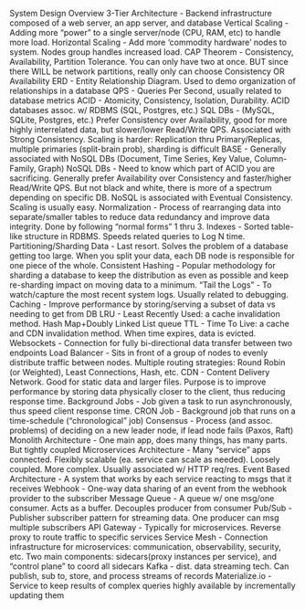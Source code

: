 System Design Overview
3-Tier Architecture - Backend infrastructure composed of a web server, an app server, and database
Vertical Scaling - Adding more “power” to a single server/node (CPU, RAM, etc) to handle more load.
Horizontal Scaling - Add more ‘commodity hardware’ nodes to system. Nodes group handles increased
load.
CAP Theorem - Consistency, Availability, Partition Tolerance. You can only have two at once. BUT since
there WILL be network partitions, really only can choose Consistency OR Availability
ERD - Entity Relationship Diagram. Used to demo organization of relationships in a database
QPS - Queries Per Second, usually related to database metrics
ACID - Atomicity, Consistency, Isolation, Durability. ACID databases assoc. w/ RDBMS (SQL, Postgres, etc.)
SQL DBs - (MySQL, SQLite, Postgres, etc.) Prefer Consistency over Availability, good for more highly
interrelated data, but slower/lower Read/Write QPS. Associated with Strong Consistency.
Scaling is harder: Replication thru Primary/Replicas, multiple primaries (split-brain prob), sharding is difficult
BASE - Generally associated with NoSQL DBs (Document, Time Series, Key Value, Column-Family, Graph)
NoSQL DBs - Need to know which part of ACID you are sacrificing. Generally prefer Availability over
Consistency and faster/higher Read/Write QPS. But not black and white, there is more of a spectrum
depending on specific DB. NoSQL is associated with Eventual Consistency. Scaling is usually easy.
Normalization - Process of rearranging data into separate/smaller tables to reduce data redundancy and
improve data integrity. Done by following “normal forms” 1 thru 3.
Indexes - Sorted table-like structure in RDBMS. Speeds related queries to Log N time.
Partitioning/Sharding Data - Last resort. Solves the problem of a database getting too large. When you split
your data, each DB node is responsible for one piece of the whole.
Consistent Hashing - Popular methodology for sharding a database to keep the distribution as even as
possible and keep re-sharding impact on moving data to a minimum.
“Tail the Logs” - To watch/capture the most recent system logs. Usually related to debugging.
Caching - Improve performance by storing/serving a subset of data vs needing to get from DB
LRU - Least Recently Used: a cache invalidation method. Hash Map+Doubly Linked List queue
TTL - Time To Live: a cache and CDN invalidation method. When time expires, data is evicted.
Websockets - Connection for fully bi-directional data transfer between two endpoints
Load Balancer - Sits in front of a group of nodes to evenly distribute traffic between nodes. Multiple routing
strategies: Round Robin (or Weighted), Least Connections, Hash, etc.
CDN - Content Delivery Network. Good for static data and larger files. Purpose is to improve performance by
storing data physically closer to the client, thus reducing response time.
Background Jobs - Job given a task to run asynchronously, thus speed client response time.
CRON Job - Background job that runs on a time-schedule (“chronological” job)
Consensus - Process (and assoc. problems) of deciding on a new leader node, if lead node fails (Paxos,
Raft)
Monolith Architecture - One main app, does many things, has many parts. But tightly coupled
Microservices Architecture - Many “service” apps connected. Flexibly scalable (ea. service can scale as
needed). Loosely coupled. More complex. Usually associated w/ HTTP req/res.
Event Based Architecture - A system that works by each service reacting to msgs that it receives
Webhook - One-way data sharing of an event from the webhook provider to the subscriber
Message Queue - A queue w/ one msg/one consumer. Acts as a buffer. Decouples producer from consumer
Pub/Sub - Publisher subscriber pattern for streaming data. One producer can msg multiple subscribers
API Gateway - Typically for microservices. Reverse proxy to route traffic to specific services
Service Mesh - Connection infrastructure for microservices: communication, observability, security, etc.
Two main components: sidecars(proxy instances per service), and “control plane” to coord all sidecars
Kafka - dist. data streaming tech. Can publish, sub to, store, and process streams of records
Materialize.io - Service to keep results of complex queries highly available by incrementally updating them